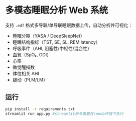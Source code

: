 # 多模态睡眠分析 Web 系统

支持 `.edf` 格式多导联/单导联睡眠数据上传，自动分析并可视化：

- 睡眠分期（YASA / DeepSleepNet）
- 睡眠结构指标（TST, SE, SL, REM latency）
- 呼吸事件（AHI, 阻塞性/中枢性/混合性）
- 血氧（SpO₂, ODI）
- 心率
- 微觉醒指数
- 体位相关 AHI
- 腿动（PLM/LM）

## 运行

```bash
pip install -r requirements.txt
streamlit run app.py #streamlit命令需要在conda环境下执行